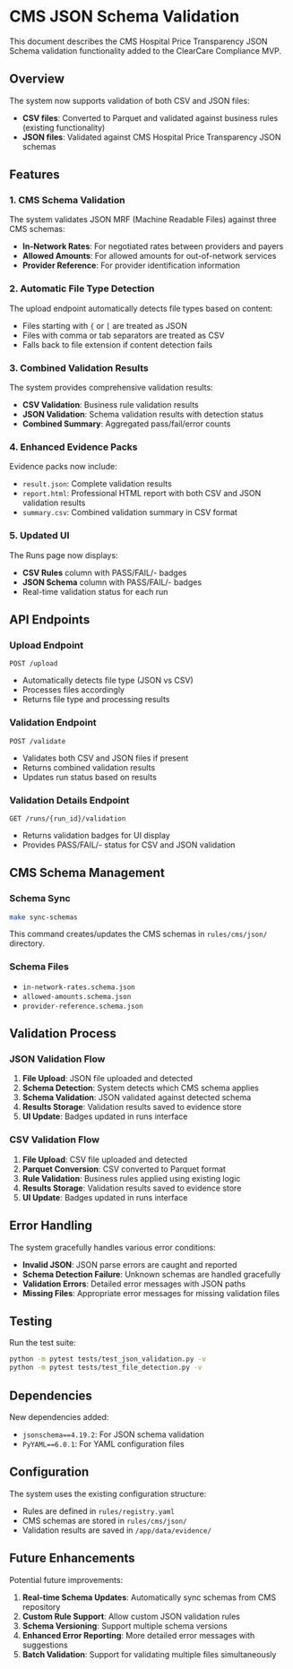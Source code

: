 # CMS JSON Schema Validation

This document describes the CMS Hospital Price Transparency JSON Schema validation functionality added to the ClearCare Compliance MVP.

## Overview

The system now supports validation of both CSV and JSON files:

- **CSV files**: Converted to Parquet and validated against business rules (existing functionality)
- **JSON files**: Validated against CMS Hospital Price Transparency JSON schemas

## Features

### 1. CMS Schema Validation

The system validates JSON MRF (Machine Readable Files) against three CMS schemas:

- **In-Network Rates**: For negotiated rates between providers and payers
- **Allowed Amounts**: For allowed amounts for out-of-network services  
- **Provider Reference**: For provider identification information

### 2. Automatic File Type Detection

The upload endpoint automatically detects file types based on content:

- Files starting with `{` or `[` are treated as JSON
- Files with comma or tab separators are treated as CSV
- Falls back to file extension if content detection fails

### 3. Combined Validation Results

The system provides comprehensive validation results:

- **CSV Validation**: Business rule validation results
- **JSON Validation**: Schema validation results with detection status
- **Combined Summary**: Aggregated pass/fail/error counts

### 4. Enhanced Evidence Packs

Evidence packs now include:

- `result.json`: Complete validation results
- `report.html`: Professional HTML report with both CSV and JSON validation results
- `summary.csv`: Combined validation summary in CSV format

### 5. Updated UI

The Runs page now displays:

- **CSV Rules** column with PASS/FAIL/- badges
- **JSON Schema** column with PASS/FAIL/- badges
- Real-time validation status for each run

## API Endpoints

### Upload Endpoint
```
POST /upload
```
- Automatically detects file type (JSON vs CSV)
- Processes files accordingly
- Returns file type and processing results

### Validation Endpoint
```
POST /validate
```
- Validates both CSV and JSON files if present
- Returns combined validation results
- Updates run status based on results

### Validation Details Endpoint
```
GET /runs/{run_id}/validation
```
- Returns validation badges for UI display
- Provides PASS/FAIL/- status for CSV and JSON validation

## CMS Schema Management

### Schema Sync
```bash
make sync-schemas
```
This command creates/updates the CMS schemas in `rules/cms/json/` directory.

### Schema Files
- `in-network-rates.schema.json`
- `allowed-amounts.schema.json`  
- `provider-reference.schema.json`

## Validation Process

### JSON Validation Flow

1. **File Upload**: JSON file uploaded and detected
2. **Schema Detection**: System detects which CMS schema applies
3. **Schema Validation**: JSON validated against detected schema
4. **Results Storage**: Validation results saved to evidence store
5. **UI Update**: Badges updated in runs interface

### CSV Validation Flow

1. **File Upload**: CSV file uploaded and detected
2. **Parquet Conversion**: CSV converted to Parquet format
3. **Rule Validation**: Business rules applied using existing logic
4. **Results Storage**: Validation results saved to evidence store
5. **UI Update**: Badges updated in runs interface

## Error Handling

The system gracefully handles various error conditions:

- **Invalid JSON**: JSON parse errors are caught and reported
- **Schema Detection Failure**: Unknown schemas are handled gracefully
- **Validation Errors**: Detailed error messages with JSON paths
- **Missing Files**: Appropriate error messages for missing validation files

## Testing

Run the test suite:

```bash
python -m pytest tests/test_json_validation.py -v
python -m pytest tests/test_file_detection.py -v
```

## Dependencies

New dependencies added:

- `jsonschema==4.19.2`: For JSON schema validation
- `PyYAML==6.0.1`: For YAML configuration files

## Configuration

The system uses the existing configuration structure:

- Rules are defined in `rules/registry.yaml`
- CMS schemas are stored in `rules/cms/json/`
- Validation results are saved in `/app/data/evidence/`

## Future Enhancements

Potential future improvements:

1. **Real-time Schema Updates**: Automatically sync schemas from CMS repository
2. **Custom Rule Support**: Allow custom JSON validation rules
3. **Schema Versioning**: Support multiple schema versions
4. **Enhanced Error Reporting**: More detailed error messages with suggestions
5. **Batch Validation**: Support for validating multiple files simultaneously
